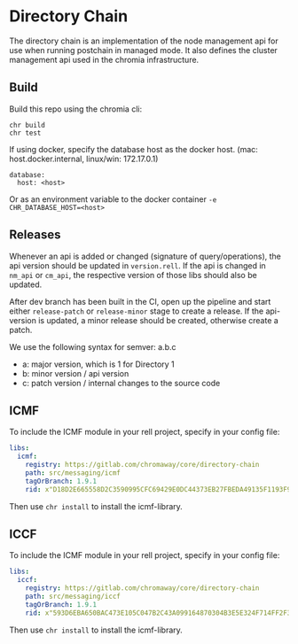 # Directory Chain

The directory chain is an implementation of the node management api for use when running postchain in managed mode. It also defines the cluster management api used in the chromia infrastructure.

## Build

Build this repo using the chromia cli:
```
chr build
chr test
```
If using docker, specify the database host as the docker host. (mac: host.docker.internal, linux/win: 172.17.0.1)

```
database:
  host: <host>
```
Or as an environment variable to the docker container `-e CHR_DATABASE_HOST=<host>`

## Releases

Whenever an api is added or changed (signature of query/operations), the api version should be updated in `version.rell`. If the api is changed in `nm_api` or `cm_api`, the respective version of those libs should also be updated.

After dev branch has been built in the CI, open up the pipeline and start either `release-patch` or `release-minor` stage to create a release. If the api-version is updated, a minor release should be created, otherwise create a patch.

We use the following syntax for semver: a.b.c
- a: major version, which is 1 for Directory 1
- b: minor version / api version
- c: patch version / internal changes to the source code

## ICMF

To include the ICMF module in your rell project, specify in your config file:
```yaml
libs:
  icmf:
    registry: https://gitlab.com/chromaway/core/directory-chain
    path: src/messaging/icmf
    tagOrBranch: 1.9.1
    rid: x"D18D2E665558D2C3590995CFC69429E0DC44373EB27FBEDA49135F1193F9D2B3"
```
Then use `chr install` to install the icmf-library.

## ICCF

To include the ICMF module in your rell project, specify in your config file:
```yaml
libs:
  iccf:
    registry: https://gitlab.com/chromaway/core/directory-chain
    path: src/messaging/iccf
    tagOrBranch: 1.9.1
    rid: x"593D6EBA650BAC473E105C047B2C43A099164870304B3E5E324F714FF2F3F82F"
```
Then use `chr install` to install the icmf-library.
